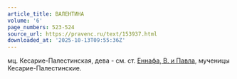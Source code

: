 ```yaml
---
article_title: ВАЛЕНТИНА
volume: '6'
page_numbers: 523-524
source_url: https://pravenc.ru/text/153937.html
downloaded_at: '2025-10-13T09:55:36Z'
---
```


мц. Кесарие-Палестинская, дева - см. ст. [Еннафа, В. и Павла](<https://pravenc.ru/text/Еннафа  В  и Павла.html>), мученицы Кесарие-Палестинские.
